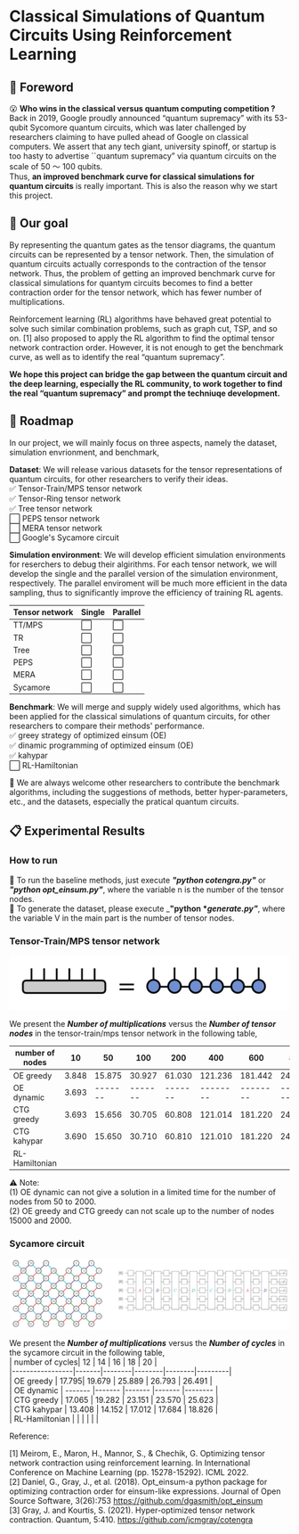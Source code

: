 # Classical Simulations of Quantum Circuits Using Reinforcement Learning
<!-- ROADMAP -->

## :pencil: Foreword   

:open_mouth: __Who wins in the classical versus quantum computing competition ?__    
Back in 2019, Google proudly announced “quantum supremacy” with its 53-qubit Sycomore quantum circuits,  which was later challenged by researchers claiming to have pulled ahead of Google on classical computers. We assert that any tech giant, university spinoff, or startup is too hasty to advertise ``quantum supremacy” via quantum circuits on the scale of 50 ～ 100 qubits.  
Thus, __an improved benchmark curve for classical simulations for quantum circuits__ is really important. This is also the reason why we start this project.    

## :dart: Our goal  

By representing the quantum gates as the tensor diagrams, the quantum circuits can be represented by a tensor network. Then, the simulation of quantum circuits actually corresponds to the contraction of the tensor network. Thus, the problem of getting an improved benchmark curve for classical simulations for quantym circuits becomes to find a better contraction order for the tensor network, which has fewer number of multiplications.   

Reinforcement learning (RL) algorithms  have behaved great potential to solve such similar combination problems, such as graph cut, TSP, and so on. [1] also proposed to apply the RL algorithm to find the optimal tensor network contraction order. However, it is not enough to get the benchmark curve, as well as to identify the real “quantum supremacy”.   

__We hope this project can bridge the gap between the quantum circuit and the deep learning, especially the RL community, to work together to find the real “quantum supremacy” and prompt the techniuqe development.__  


## :triangular_flag_on_post: Roadmap  

In our project, we will mainly focus on three aspects, namely the dataset, simulation envrionment, and benchmark,

__Dataset__: We will release various datasets for the tensor representations of quantum circuits, for other researchers to verify their ideas.  
:white_check_mark: Tensor-Train/MPS tensor network  
:white_check_mark: Tensor-Ring tensor network  
:white_check_mark: Tree tensor network  
:white_large_square: PEPS tensor network  
:white_large_square: MERA tensor network  
:white_large_square: Google's Sycamore circuit  

__Simulation environment__: We will develop efficient simulation environments for reserchers to debug their algirithms. For each tensor network, we will develop the single and the parallel version of the simulation environment, respectively. The parallel enviroment will be much more efficient in the data sampling, thus to significantly improve the efficiency of training RL agents.  

|Tensor network| Single| Parallel|   
|-----------------|-------|--------|  
|TT/MPS|:white_large_square:|:white_large_square:|  
|TR|:white_large_square:|:white_large_square:|  
|Tree|:white_large_square:|:white_large_square:|  
|PEPS|:white_large_square:|:white_large_square:|  
|MERA |:white_large_square:|:white_large_square:|  
|Sycamore|:white_large_square:|:white_large_square:|    


__Benchmark__: We will merge and supply widely used algorithms, which has been applied for the classical simulations of quantum circuits, for other researchers to compare their methods' performance.  
:white_check_mark: greey strategy of optimized einsum (OE)  
:white_check_mark: dinamic programming of optimized einsum (OE)  
:white_check_mark: kahypar    
:white_large_square: RL-Hamiltonian      

:wave: We are always welcome other researchers to contribute the benchmark algorithms, including the suggestions of methods, better hyper-parameters, etc., and the datasets, especially the pratical quantum circuits.   




## :clipboard: Experimental Results  

### How to run   
:small_orange_diamond: To run the baseline methods, just execute ___"python  cotengra.py"___ or ___"python opt_einsum.py"___, where the variable n is the number of the tensor nodes.      
:small_orange_diamond: To generate the  dataset, please execute ___"python *_generate.py"___, where the variable V in the main  part is the number of tensor nodes.        

### Tensor-Train/MPS tensor network  
![TT](/mps/img/ttmps.png)    

We present the ___Number of multiplications___ versus the ___Number of tensor nodes___ in the tensor-train/mps tensor network in the following table,    

| number of nodes | 10    | 50     | 100    | 200    | 400     | 600     | 800     | 1000    | 1500    | 2000    |    
|-----------------|-------|--------|--------|--------|---------|---------|---------|---------|---------|---------|  
| OE greedy       | 3.848 | 15.875 | 30.927 | 61.030 | 121.236 | 181.442 | 241.648 | 301.854 | X       | X       |  
| OE dynamic      | 3.693 |-------|-------|-------|--------|--------|--------|--------|--------|--------|  
| CTG greedy      | 3.693 | 15.656 | 30.705 | 60.808 | 121.014 | 181.220 | 241.426 | 301.632 | X       | X       |  
| CTG kahypar     | 3.690 | 15.650 | 30.710 | 60.810 | 121.010 | 181.220 | 241.430 | 301.630 | 451.150 | 602.660 |  
| RL-Hamiltonian  |       |        |        |        |         |         |         |         |         |         |  

:warning: Note:   
(1) OE dynamic can not give a solution in a limited time for the number of nodes from 50 to 2000.  
(2) OE greedy and CTG greedy can not scale up to the number of nodes 15000 and 2000.  


### Sycamore circuit          

![Sycamore](sycamore/dataset/sycamore.png)

We present the ___Number of multiplications___ versus the ___Number of cycles___ in the sycamore circuit in the following table,    
| number of cycles| 12    | 14     | 16     | 18     | 20      |      
|-----------------|-------|--------|--------|--------|---------|  
| OE greedy       | 17.795| 19.679 | 25.889 | 26.793 | 26.491 |  
| OE dynamic      | ------- |------- |------- |------- |-------- |   
| CTG greedy      | 17.065 | 19.282 | 23.151 | 23.570 | 25.623 |    
| CTG kahypar     | 13.408 | 14.152 | 17.012 | 17.684 | 18.826 |     
| RL-Hamiltonian  |       |        |        |        |         |      


Reference:

[1] Meirom, E., Maron, H., Mannor, S., & Chechik, G. Optimizing tensor network contraction using reinforcement learning. In International Conference on Machine Learning (pp. 15278-15292). ICML 2022.  
[2] Daniel, G., Gray, J., et al. (2018). Opt_einsum-a python package for optimizing contraction order for einsum-like expressions. Journal of Open Source Software, 3(26):753 https://github.com/dgasmith/opt_einsum    
[3] Gray, J. and Kourtis, S. (2021). Hyper-optimized tensor network contraction. Quantum, 5:410. https://github.com/jcmgray/cotengra    
  